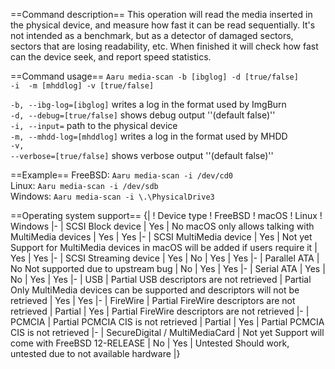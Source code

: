 ==Command description==
This operation will read the media inserted in the physical device, and measure how fast it can be read sequentially. It's not intended as a benchmark, but as a detector of damaged sectors, sectors that are losing readability, etc. When finished it will check how fast can the device seek, and report speed statistics.

==Command usage==
<code>Aaru media-scan -b [ibglog] -d [true/false] -i <device> -m [mhddlog] -v [true/false]</code>

<code>-b, --ibg-log=[ibglog]</code> writes a log in the format used by ImgBurn<br />
<code>-d, --debug=[true/false]</code> shows debug output ''(default false)''<br />
<code>-i, --input=<dump></code> path to the physical device<br />
<code>-m, --mhdd-log=[mhddlog]</code> writes a log in the format used by MHDD<br />
<code>-v, --verbose=[true/false]</code> shows verbose output ''(default false)''<br />

==Example==
FreeBSD: <code>Aaru media-scan -i /dev/cd0</code><br />
Linux: <code>Aaru media-scan -i /dev/sdb</code><br />
Windows: <code>Aaru media-scan -i \\.\PhysicalDrive3</code><br />

==Operating system support==
{|
! Device type
! FreeBSD
! macOS
! Linux
! Windows
|-
| SCSI Block device
| Yes
| No <ref name="macOS permissions">macOS only allows talking with MultiMedia devices</ref>
| Yes
| Yes
|-
| SCSI MultiMedia device
| Yes
| Not yet <ref name="macOS users">Support for MultiMedia devices in macOS will be added if users require it</ref>
| Yes
| Yes
|-
| SCSI Streaming device
| Yes
| No <ref name="macOS permissions"/>
| Yes
| Yes
|-
| Parallel ATA
| No <ref name="FreeBSD bug">Not supported due to upstream bug</ref>
| No <ref name="macOS permissions"/>
| Yes
| Yes
|-
| Serial ATA
| Yes
| No <ref name="macOS permissions"/>
| Yes
| Yes
|-
| USB
| Partial <ref name="usb">USB descriptors are not retrieved</ref>
| Partial <ref name="macOS">Only MultiMedia devices can be supported and descriptors will not be retrieved</ref>
| Yes
| Yes
|-
| FireWire
| Partial <ref name="firewire">FireWire descriptors are not retrieved</ref>
| Partial <ref name="macOS"/>
| Yes
| Partial <ref name="firewire">FireWire descriptors are not retrieved</ref>
|-
| PCMCIA
| Partial <ref name="pcmcia">PCMCIA CIS is not retrieved</ref>
| Partial <ref name="macOS"/>
| Yes
| Partial <ref name="pcmcia">PCMCIA CIS is not retrieved</ref>
|-
| SecureDigital / MultiMediaCard
| Not yet <ref name="FreeBSD sd">Support will come with FreeBSD 12-RELEASE</ref>
| No <ref name="macOS permissions"/>
| Yes
| Untested <ref name="Windows sd">Should work, untested due to not available hardware</ref>
|}

<references/>
